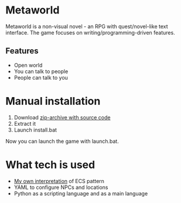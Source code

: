 # Metaworld

Metaworld is a non-visual novel - an RPG with quest/novel-like text interface. The game focuses on writing/programming-driven features.

## Features

- Open world
- You can talk to people
- People can talk to you

# Manual installation

1. Download [zip-archive with source code](https://github.com/girvel/metaworld/archive/refs/heads/master.zip)
2. Extract it
3. Launch install.bat

Now you can launch the game with launch.bat.

# What tech is used

- [My own interpretation](https://github.com/girvel/ecs) of ECS pattern
- YAML to configure NPCs and locations
- Python as a scripting language and as a main language
